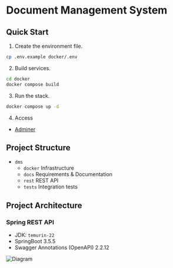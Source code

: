 # Document Management System

## Quick Start

1. Create the environment file.

```sh
cp .env.example docker/.env
```

2. Build services.

```sh
cd docker
docker compose build
```

3. Run the stack.

```sh
docker compose up -d
```

4. Access
- [Adminer](http://localhost:9090)

## Project Structure

- `dms`
    - `docker` Infrastructure
    - `docs` Requirements & Documentation
    - `rest` REST API
    - `tests` Integration tests


## Project Architecture
### Spring REST API
- JDK: `temurin-22`
- SpringBoot 3.5.5
- Swagger Annotations (OpenAPI) 2.2.12

![Diagram](https://www.plantuml.com/plantuml/png/ROtBIiH044NtzHMNx4SHdCqmX8aFK70HJS1rFyhOJD8Tgoku4FzTJJ08pggRKuTp3rcDw3JqrFEBGXCaTAyA7uITXXI9OlACuYQv8mkkqp2cp6ZKk6E13mBS3ueS5SNUbiqe8NPukcrQLFNz_joM1Ko6S5O2l55ZJURPhLFMJhXvVC35TZMz_HUj_10Y2xPdbwjc5aQ4kOtDfeIts65Sglcj9_nQ9w-VHCPf4XHL7npFrIcpq9_nPxQualJ-ZUUxNVv4KrwgArdUcQshEzorRKq7ZduQ-Yy0)
